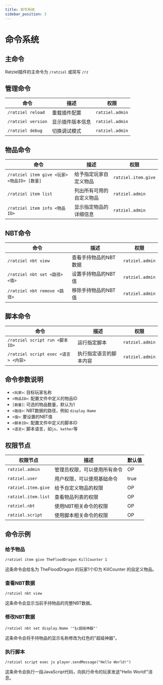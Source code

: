 ```yaml
---
title: 命令系统
sidebar_position: 3
---
```


# 命令系统

## 主命令

Ratziel插件的主命令为 `/ratziel` 或简写 `/rz`

## 管理命令

| 命令 | 描述 | 权限 |
| --- | --- | --- |
| `/ratziel reload` | 重载插件配置 | `ratziel.admin` |
| `/ratziel version` | 显示插件版本信息 | `ratziel.admin` |
| `/ratziel debug` | 切换调试模式 | `ratziel.admin` |

## 物品命令

| 命令 | 描述 | 权限 |
| --- | --- | --- |
| `/ratziel item give <玩家> <物品ID> [数量]` | 给予指定玩家自定义物品 | `ratziel.item.give` |
| `/ratziel item list` | 列出所有可用的自定义物品 | `ratziel.admin` |
| `/ratziel item info <物品ID>` | 显示指定物品的详细信息 | `ratziel.admin` |

## NBT命令

| 命令 | 描述 | 权限 |
| --- | --- | --- |
| `/ratziel nbt view` | 查看手持物品的NBT数据 | `ratziel.admin` |
| `/ratziel nbt set <路径> <值>` | 设置手持物品的NBT值 | `ratziel.admin` |
| `/ratziel nbt remove <路径>` | 移除手持物品的NBT值 | `ratziel.admin` |

## 脚本命令

| 命令 | 描述 | 权限 |
| --- | --- | --- |
| `/ratziel script run <脚本ID>` | 运行指定脚本 | `ratziel.admin` |
| `/ratziel script exec <语言> <内容>` | 执行指定语言的脚本内容 | `ratziel.admin` |

## 命令参数说明

- `<玩家>`: 目标玩家名称
- `<物品ID>`: 配置文件中定义的物品ID
- `[数量]`: 可选的物品数量，默认为1
- `<路径>`: NBT数据的路径，例如 `display.Name`
- `<值>`: 要设置的NBT值
- `<脚本ID>`: 配置文件中定义的脚本ID
- `<语言>`: 脚本语言，如`js`、`kether`等

## 权限节点

| 权限节点 | 描述 | 默认值 |
| --- | --- | --- |
| `ratziel.admin` | 管理员权限，可以使用所有命令 | OP |
| `ratziel.user` | 用户权限，可以使用基础命令 | true |
| `ratziel.item.give` | 给予自定义物品的权限 | OP |
| `ratziel.item.list` | 查看物品列表的权限 | OP |
| `ratziel.nbt` | 使用NBT相关命令的权限 | OP |
| `ratziel.script` | 使用脚本相关命令的权限 | OP |

## 命令示例

### 给予物品

```
/ratziel item give TheFloodDragon KillCounter 1
```

这条命令会给名为 TheFloodDragon 的玩家1个ID为 KillCounter 的自定义物品。

### 查看NBT数据

```
/ratziel nbt view
```

这条命令会显示当前手持物品的完整NBT数据。

### 修改NBT数据

```
/ratziel nbt set display.Name '"§c超级神器"'
```

这条命令会将手持物品的显示名称修改为红色的"超级神器"。

### 执行脚本

```
/ratziel script exec js player.sendMessage("Hello World!")
```

这条命令会执行一段JavaScript代码，向执行命令的玩家发送"Hello World!"消息。 